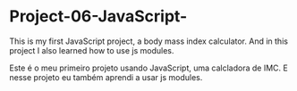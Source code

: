 # Project-06-JavaScript-
This is my first JavaScript project, a body mass index calculator. And in this project I also learned how to use js modules. 

Este é o meu primeiro projeto usando JavaScript, uma calcladora de IMC. E nesse projeto eu também aprendi a usar js modules. 
